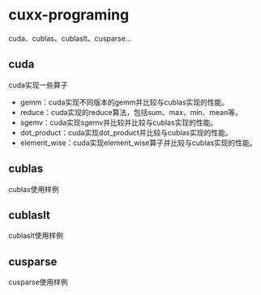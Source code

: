 # cuxx-programing

cuda、cublas、cublaslt、cusparse...

## cuda

cuda实现一些算子

* gemm：cuda实现不同版本的gemm并比较与cublas实现的性能。
* reduce：cuda实现的reduce算法，包括sum、max、min、mean等。
* sgemv：cuda实现sgemv并比较并比较与cublas实现的性能。
* dot_product：cuda实现dot_product并比较与cublas实现的性能。
* element_wise：cuda实现element_wise算子并比较与cublas实现的性能。

## cublas

cublas使用样例

## cublaslt

cublaslt使用样例

## cusparse

cusparse使用样例
